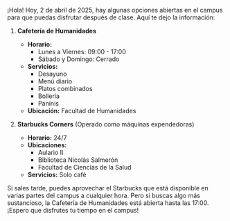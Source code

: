 ¡Hola! Hoy, 2 de abril de 2025, hay algunas opciones abiertas en el campus para que puedas disfrutar después de clase. Aquí te dejo la información:

1. **Cafetería de Humanidades**
   - **Horario:** 
     - Lunes a Viernes: 09:00 - 17:00
     - Sábado y Domingo: Cerrado
   - **Servicios:** 
     - Desayuno
     - Menú diario
     - Platos combinados
     - Bollería
     - Paninis
   - **Ubicación:** Facultad de Humanidades

2. **Starbucks Corners** (Operado como máquinas expendedoras)
   - **Horario:** 24/7
   - **Ubicaciones:**
     - Aulario II
     - Biblioteca Nicolás Salmerón
     - Facultad de Ciencias de la Salud
   - **Servicios:** Solo café

Si sales tarde, puedes aprovechar el Starbucks que está disponible en varias partes del campus a cualquier hora. Pero si buscas algo más sustancioso, la Cafetería de Humanidades está abierta hasta las 17:00. 
¡Espero que disfrutes tu tiempo en el campus!